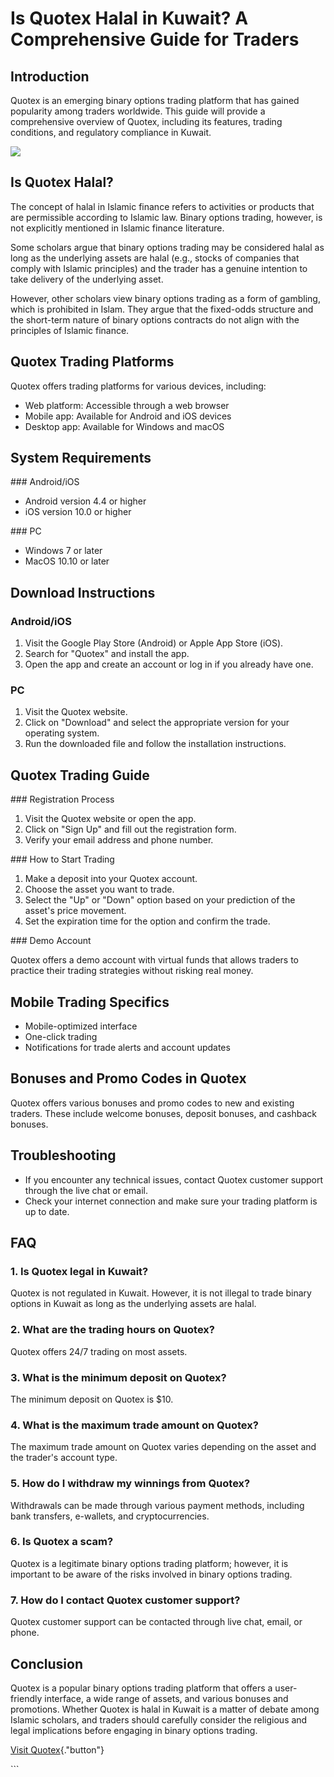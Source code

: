 # Is Quotex Halal in Kuwait? A Comprehensive Guide for Traders

## Introduction

Quotex is an emerging binary options trading platform that has gained
popularity among traders worldwide. This guide will provide a
comprehensive overview of Quotex, including its features, trading
conditions, and regulatory compliance in Kuwait.

[![](https://static.quotex.io/files/4_en/300_250.jpg)](https://traff.sbs/brokerqxlid)

## Is Quotex Halal?

The concept of halal in Islamic finance refers to activities or products
that are permissible according to Islamic law. Binary options trading,
however, is not explicitly mentioned in Islamic finance literature.

Some scholars argue that binary options trading may be considered halal
as long as the underlying assets are halal (e.g., stocks of companies
that comply with Islamic principles) and the trader has a genuine
intention to take delivery of the underlying asset.

However, other scholars view binary options trading as a form of
gambling, which is prohibited in Islam. They argue that the fixed-odds
structure and the short-term nature of binary options contracts do not
align with the principles of Islamic finance.

## Quotex Trading Platforms

Quotex offers trading platforms for various devices, including:

-   Web platform: Accessible through a web browser
-   Mobile app: Available for Android and iOS devices
-   Desktop app: Available for Windows and macOS

## System Requirements

\### Android/iOS

-   Android version 4.4 or higher
-   iOS version 10.0 or higher

\### PC

-   Windows 7 or later
-   MacOS 10.10 or later

## Download Instructions

### Android/iOS

1.  Visit the Google Play Store (Android) or Apple App Store (iOS).
2.  Search for "Quotex" and install the app.
3.  Open the app and create an account or log in if you already have
    one.

### PC

1.  Visit the Quotex website.
2.  Click on "Download" and select the appropriate version for
    your operating system.
3.  Run the downloaded file and follow the installation instructions.

## Quotex Trading Guide

\### Registration Process

1.  Visit the Quotex website or open the app.
2.  Click on "Sign Up" and fill out the registration form.
3.  Verify your email address and phone number.

\### How to Start Trading

1.  Make a deposit into your Quotex account.
2.  Choose the asset you want to trade.
3.  Select the "Up" or "Down" option based on your
    prediction of the asset\'s price movement.
4.  Set the expiration time for the option and confirm the trade.

\### Demo Account

Quotex offers a demo account with virtual funds that allows traders to
practice their trading strategies without risking real money.

## Mobile Trading Specifics

-   Mobile-optimized interface
-   One-click trading
-   Notifications for trade alerts and account updates

## Bonuses and Promo Codes in Quotex

Quotex offers various bonuses and promo codes to new and existing
traders. These include welcome bonuses, deposit bonuses, and cashback
bonuses.

## Troubleshooting

-   If you encounter any technical issues, contact Quotex customer
    support through the live chat or email.
-   Check your internet connection and make sure your trading platform
    is up to date.

## FAQ

### 1. Is Quotex legal in Kuwait?

Quotex is not regulated in Kuwait. However, it is not illegal to trade
binary options in Kuwait as long as the underlying assets are halal.

### 2. What are the trading hours on Quotex?

Quotex offers 24/7 trading on most assets.

### 3. What is the minimum deposit on Quotex?

The minimum deposit on Quotex is \$10.

### 4. What is the maximum trade amount on Quotex?

The maximum trade amount on Quotex varies depending on the asset and the
trader\'s account type.

### 5. How do I withdraw my winnings from Quotex?

Withdrawals can be made through various payment methods, including bank
transfers, e-wallets, and cryptocurrencies.

### 6. Is Quotex a scam?

Quotex is a legitimate binary options trading platform; however, it is
important to be aware of the risks involved in binary options trading.

### 7. How do I contact Quotex customer support?

Quotex customer support can be contacted through live chat, email, or
phone.

## Conclusion

Quotex is a popular binary options trading platform that offers a
user-friendly interface, a wide range of assets, and various bonuses and
promotions. Whether Quotex is halal in Kuwait is a matter of debate
among Islamic scholars, and traders should carefully consider the
religious and legal implications before engaging in binary options
trading.

[Visit
Quotex](\%22https://traff.sbs/brokerqxsignup.use?lid=494035\%22){."button"}

\`\`\`

